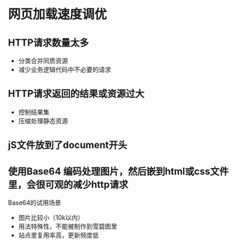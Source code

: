 # 网页加载速度调优

## HTTP请求数量太多
- 分类合并同质资源
- 减少业务逻辑代码中不必要的请求

## HTTP请求返回的结果或资源过大
- 控制结果集
- 压缩处理静态资源

## jS文件放到了document开头

## 使用Base64 编码处理图片，然后嵌到html或css文件里，会很可观的减少http请求

Base64的试用场景
- 图片比较小（10k以内）
- 用法特殊性，不能被制作到雪碧图里
- 站点里复用率高，更新频度低
 

## 

